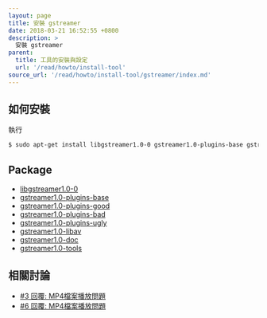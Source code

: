```yaml
---
layout: page
title: 安裝 gstreamer
date: 2018-03-21 16:52:55 +0800
description: >
  安裝 gstreamer
parent:
  title: 工具的安裝與設定
  url: '/read/howto/install-tool'
source_url: '/read/howto/install-tool/gstreamer/index.md'
---
```



## 如何安裝

執行

``` sh
$ sudo apt-get install libgstreamer1.0-0 gstreamer1.0-plugins-base gstreamer1.0-plugins-good gstreamer1.0-plugins-bad gstreamer1.0-plugins-ugly gstreamer1.0-libav gstreamer1.0-doc gstreamer1.0-tools
```


## Package

* [libgstreamer1.0-0](https://packages.ubuntu.com/bionic/libgstreamer1.0-0)
* [gstreamer1.0-plugins-base](https://packages.ubuntu.com/bionic/gstreamer1.0-plugins-base)
* [gstreamer1.0-plugins-good](https://packages.ubuntu.com/bionic/gstreamer1.0-plugins-good)
* [gstreamer1.0-plugins-bad](https://packages.ubuntu.com/bionic/gstreamer1.0-plugins-bad)
* [gstreamer1.0-plugins-ugly](https://packages.ubuntu.com/bionic/gstreamer1.0-plugins-ugly)
* [gstreamer1.0-libav](https://packages.ubuntu.com/bionic/gstreamer1.0-libav)
* [gstreamer1.0-doc](https://packages.ubuntu.com/bionic/gstreamer1.0-doc)
* [gstreamer1.0-tools](https://packages.ubuntu.com/bionic/gstreamer1.0-tools)


## 相關討論

* [#3 回覆: MP4檔案播放問題](https://www.ubuntu-tw.org/modules/newbb/viewtopic.php?post_id=359438#forumpost359438)
* [#6 回覆: MP4檔案播放問題](https://www.ubuntu-tw.org/modules/newbb/viewtopic.php?post_id=359478#forumpost359478)
